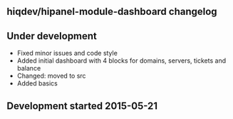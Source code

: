 hiqdev/hipanel-module-dashboard changelog
-----------------------------------------

## Under development

- Fixed minor issues and code style
- Added initial dashboard with 4 blocks for domains, servers, tickets and balance
- Changed: moved to src
- Added basics

## Development started 2015-05-21

